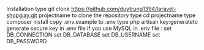 Installation
type git clone https://github.com/duytrung1394/laravel-shopgiay.git projectname to clone the repository
type cd projectname
type composer install
copy .env.example to .env
type php artisan key:generateto generate secure key in .env file
if you use MySQL in .env file :
set DB_CONNECTION
set DB_DATABASE
set DB_USERNAME
set DB_PASSWORD
